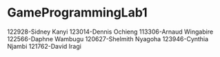 # GameProgrammingLab1
122928-Sidney Kanyi
123014-Dennis Ochieng
113306-Arnaud Wingabire
122566-Daphne Wambugu
120627-Shelmith Nyagoha
123946-Cynthia Njambi
121762-David Iragi
